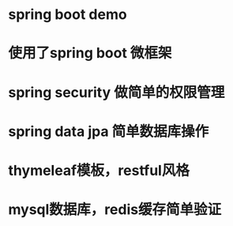 # spring boot demo
# 使用了spring boot 微框架
# spring security 做简单的权限管理
# spring data jpa 简单数据库操作
# thymeleaf模板，restful风格
# mysql数据库，redis缓存简单验证